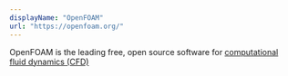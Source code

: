 ```yaml
---
displayName: "OpenFOAM"
url: "https://openfoam.org/"
---
```


OpenFOAM is the leading free, open source software for [computational fluid dynamics (CFD)](https://cfd.direct/openfoam/computational-fluid-dynamics)